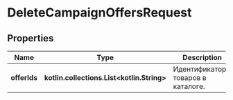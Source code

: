 
# DeleteCampaignOffersRequest

## Properties
| Name | Type | Description | Notes |
| ------------ | ------------- | ------------- | ------------- |
| **offerIds** | **kotlin.collections.List&lt;kotlin.String&gt;** | Идентификаторы товаров в каталоге. |  |




